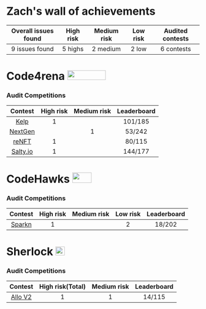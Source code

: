 # Zach's wall of achievements

| Overall issues found | High risk | Medium risk | Low risk | Audited contests |
|:--:|:--:|:--:|:--:| :--:|
| 9 issues found | 5 highs | 2 medium | 2 low | 6 contests |


# Code4rena <img src="https://code4rena.com/logos/c4-logo.svg" width=100 height=25>

### Audit Competitions
| Contest | High risk | Medium risk | Leaderboard |
|:--:|:--:|:--:|:--:|
| [Kelp](https://code4rena.com/audits/2023-11-kelp-dao-rseth#top)|  1 |  |  101/185 |
| [NextGen](https://code4rena.com/audits/2023-10-nextgen#top)|   | 1 |  53/242 |
| [reNFT](https://code4rena.com/audits/2024-01-renft#top)| 1  |  |  80/115 |
| [Salty.io](https://code4rena.com/audits/2024-01-saltyio#top)| 1  |  |  144/177 |

# CodeHawks <img src="https://res.cloudinary.com/droqoz7lg/image/upload/v1689080263/snhkgvtsidryjdtx0pce.png" width=50 height=27>

### Audit Competitions
| Contest | High risk | Medium risk | Low risk | Leaderboard |
|:--:|:--:|:--:|:--:|:--:|
| [Sparkn](https://www.codehawks.com/contests/cllcnja1h0001lc08z7w0orxx) | 1|  | 2| 18/202	 |



# Sherlock <img src="https://pic.imgdb.cn/item/654e6d2fc458853aef884667.jpg" width=24 height=23.5>

### Audit Competitions
| Contest | High risk(Total) | Medium risk | Leaderboard |
|:--:|:--:|:--:|:--:|
| [Allo V2](https://audits.sherlock.xyz/contests/109)|  1 | 1 | 14/115  |
